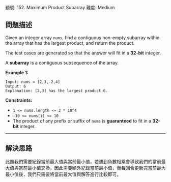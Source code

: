 題號: 152. Maximum Product Subarray
難度: Medium

## 問題描述

Given an integer array `nums`, find a contiguous non-empty subarray within the array that has the largest product, and return the product.

The test cases are generated so that the answer will fit in a **32-bit** integer.

A **subarray** is a contiguous subsequence of the array.

**Example 1:**
```
Input: nums = [2,3,-2,4]
Output: 6
Explanation: [2,3] has the largest product 6.
```
**Constraints:**

- `1 <= nums.length <= 2 * 10^4`
- `-10 <= nums[i] <= 10`
- The product of any prefix or suffix of `nums` is **guaranteed** to fit in a **32-bit** integer.

---
## 解決思路

此題我們需要紀錄當前最大值與當前最小值，若遇到負數相乘會導致我們的當前最大值與當前最小值交換，因此需要額外紀錄當前最小值，而每回合更新完當前最大最小值後，我們只需要將當前最大值與解答進行比較即可。